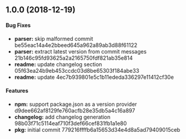 <a name="1.0.0"></a>
## 1.0.0 (2018-12-19)


#### Bug Fixes

* **parser:** skip malformed commit be55eac14a4e2bbeed645a962a89ab3d88f61122
* **parser:** extract latest version from commit messages 21b146c95fd93625a2a2165750fdf821ab35e814
* **readme:** update changelog section 05f63ea24b9eb453ccdc03d8be65303f184abe33
* **readme:** update 4ec7b939801e5c1b11ededa336297e11412cf30e

#### Features

* **npm:** support package.json as a version provider d9dee662af8129fe760acfb28e35db5a4c16a897
* **changelog:** add changelog generation 98b03f71c5114eaf710f3def66cef831fb1a1e80
* **pkg:** initial commit 779216ffffb6a15653d34e4d8a5ad79409015ceb


